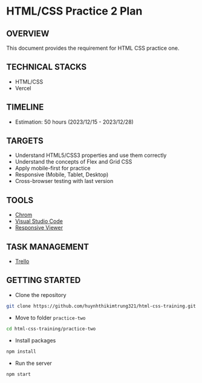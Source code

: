 # HTML/CSS Practice 2 Plan

## OVERVIEW

This document provides the requirement for HTML CSS practice one.

## TECHNICAL STACKS

* HTML/CSS
* Vercel

## TIMELINE

* Estimation: 50 hours (2023/12/15 - 2023/12/28)

## TARGETS

* Understand HTML5/CSS3 properties and use them correctly
* Understand the concepts of Flex and Grid CSS
* Apply mobile-first for practice
* Responsive (Mobile, Tablet, Desktop)
* Cross-browser testing with last version

## TOOLS

* [Chrom](https://www.google.com/chrome/)
* [Visual Studio Code](https://code.visualstudio.com/)
* [Responsive Viewer](https://chromewebstore.google.com/detail/inmopeiepgfljkpkidclfgbgbmfcennb?hl=en)

## TASK MANAGEMENT

* [Trello](https://trello.com/b/RtJLG4xh/html-css-traning)

## GETTING STARTED

* Clone the repository

```bash
git clone https://github.com/huynhthikimtrung321/html-css-training.git
```

* Move to folder `practice-two` 

```bash
cd html-css-training/practice-two
```

* Install packages

```bash
npm install
```

* Run the server

```bash
npm start
```
